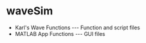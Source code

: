 # waveSim
* Karl's Wave Functions --- Function and script files
* MATLAB App Functions --- GUI files

